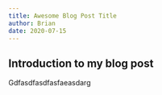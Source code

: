 ```yaml
---
title: Awesome Blog Post Title
author: Brian
date: 2020-07-15
---
```


## Introduction to my blog post

Gdfasdfasdfasfaeasdarg
